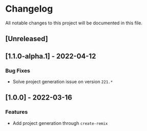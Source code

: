 # Changelog
All notable changes to this project will be documented in this file.

## [Unreleased]
## [1.1.0-alpha.1] - 2022-04-12

### Bug Fixes

- Solve project generation issue on version `221.*`

## [1.0.0] - 2022-03-16

### Features

- Add project generation through `create-remix`

<!-- generated by git-cliff -->
